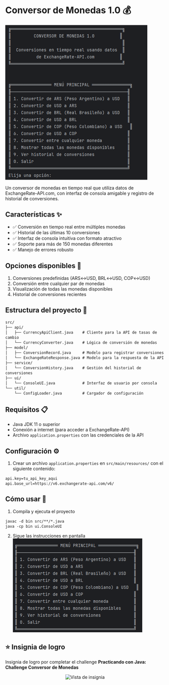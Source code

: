 # Conversor de Monedas 1.0 💰

![Banner](image/conversor.png)

Un conversor de monedas en tiempo real que utiliza datos de ExchangeRate-API.com, con interfaz de consola amigable y registro de historial de conversiones.

## Características ✨

- ✅ Conversión en tiempo real entre múltiples monedas
- ✅ Historial de las últimas 10 conversiones
- ✅ Interfaz de consola intuitiva con formato atractivo
- ✅ Soporte para más de 150 monedas diferentes
- ✅ Manejo de errores robusto

## Opciones disponibles 📌
1. Conversiones predefinidas (ARS↔USD, BRL↔USD, COP↔USD)
2. Conversión entre cualquier par de monedas
3. Visualización de todas las monedas disponibles
4. Historial de conversiones recientes

## Estructura del proyecto 📂
```
src/
├── api/
│   ├── CurrencyApiClient.java    # Cliente para la API de tasas de cambio
│   └── CurrencyConverter.java    # Lógica de conversión de monedas
├── model/
│   ├── ConversionRecord.java     # Modelo para registrar conversiones
│   └── ExchangeRateResponse.java # Modelo para la respuesta de la API
├── service/
│   └── ConversionHistory.java    # Gestión del historial de conversiones
├── ui/
│   └── ConsoleUI.java            # Interfaz de usuario por consola
└── util/
    └── ConfigLoader.java         # Cargador de configuración
```

## Requisitos 📋

- Java JDK 11 o superior
- Conexión a internet (para acceder a ExchangeRate-API)
- Archivo `application.properties` con las credenciales de la API

## Configuración ⚙️

1. Crear un archivo `application.properties` en `src/main/resources/` con el siguiente contenido:

```properties
api.key=tu_api_key_aqui
api.base_url=https://v6.exchangerate-api.com/v6/
```

## Cómo usar 🚀
1. Compila y ejecuta el proyecto
```
javac -d bin src/**/*.java
java -cp bin ui.ConsoleUI
```
2. Sigue las instrucciones en pantalla
   ![Imagen Preview](/image/instrucciones.png)

## ⭐​ Insignia de logro
Insignia de logro por completar el challenge **Practicando con Java: Challenge Conversor de Monedas**

<p align="center">
  <img src="./image/insignia.webp" alt="Vista de insignia" width="400"/>
</p>